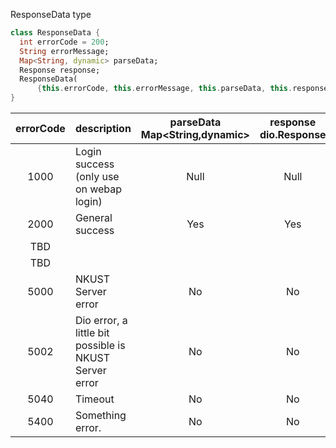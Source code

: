 ResponseData  type

```dart
class ResponseData {
  int errorCode = 200;
  String errorMessage;
  Map<String, dynamic> parseData;
  Response response;
  ResponseData(
      {this.errorCode, this.errorMessage, this.parseData, this.response});
}

```

| errorCode | description                                                  | parseData<br />Map<String,dynamic> | response<br />dio.Response |
| :-------: | :----------------------------------------------------------- | :--------------------------------: | :------------------------: |
|   1000    | Login success  <br />(only use on webap login)               |                Null                |            Null            |
|   2000    | General success                                              |                Yes                 |            Yes             |
|    TBD    |                                                              |                                    |                            |
|    TBD    |                                                              |                                    |                            |
|   5000    | NKUST Server error                                           |                 No                 |             No             |
|   5002    | Dio error, a little bit possible is <br />NKUST Server error |                 No                 |             No             |
|   5040    | Timeout                                                      |                 No                 |             No             |
|   5400    | Something error.                                             |                 No                 |             No             |

